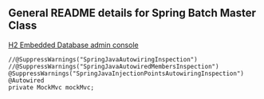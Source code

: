 General README details for Spring Batch Master Class
----------------------------------------------------

[H2 Embedded Database admin console](http://localhost:8080/admin/h2/logout.do?jsessionid=d06adccac6d5f8590f806966ed7272ed)



    //@SuppressWarnings("SpringJavaAutowiringInspection")
    //@SuppressWarnings("SpringJavaAutowiredMembersInspection")
    @SuppressWarnings("SpringJavaInjectionPointsAutowiringInspection")
    @Autowired
    private MockMvc mockMvc;
